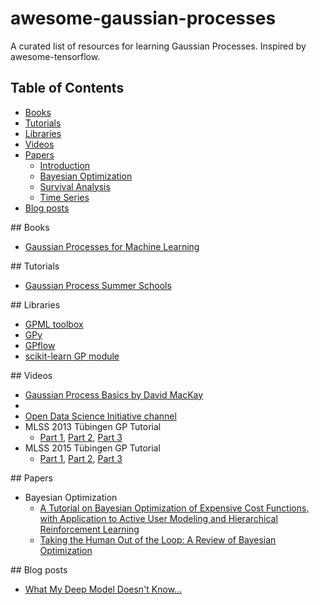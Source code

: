 # awesome-gaussian-processes
A curated list of resources for learning Gaussian Processes. Inspired by awesome-tensorflow.

## Table of Contents

<!-- MarkdownTOC depth=4 -->

- [Books](#books)
- [Tutorials](#tutorials)
- [Libraries](#libraries)
- [Videos](#video)
- [Papers](#papers)
    - [Introduction](#Intro)
    - [Bayesian Optimization](#BO)
    - [Survival Analysis](#survival)
    - [Time Series](#time-series) 
- [Blog posts](#blogs)

<!-- /MarkdownTOC -->

<a name="books" />
## Books

* [Gaussian Processes for Machine Learning](http://www.gaussianprocess.org/gpml/)

<a name="books" />
## Tutorials

* [Gaussian Process Summer Schools](http://gpss.cc/)

<a name="libraries" />
## Libraries

* [GPML toolbox](http://www.gaussianprocess.org/gpml/code/matlab/doc/)
* [GPy](https://github.com/SheffieldML/GPy)
* [GPflow](https://github.com/GPflow/GPflow)
* [scikit-learn GP module](http://scikit-learn.org/stable/modules/gaussian_process.html)


<a name="video" />
## Videos

* [Gaussian Process Basics by David MacKay](http://videolectures.net/gpip06_mackay_gpb/)
* 
* [Open Data Science Initiative channel](https://www.youtube.com/user/ProfNeilLawrence)
* MLSS 2013 Tübingen GP Tutorial
  - [Part 1](https://youtu.be/50Vgw11qn0o), [Part 2](https://youtu.be/TR0LCVslIIM), [Part 3](https://youtu.be/KRLW5abMV6s)
* MLSS 2015 Tübingen GP Tutorial
  - [Part 1](https://youtu.be/S9RbSCpy_pg), [Part 2](https://youtu.be/MxeQIKGEXb8), [Part 3](https://youtu.be/Ead4TivIOmU)


<a name="papers" />
## Papers

* Bayesian Optimization
    - [A Tutorial on Bayesian Optimization of Expensive Cost Functions, with Application to Active User Modeling and Hierarchical Reinforcement Learning](https://arxiv.org/abs/1012.2599)
    - [Taking the Human Out of the Loop: A Review of Bayesian Optimization](https://www.cs.ox.ac.uk/people/nando.defreitas/publications/BayesOptLoop.pdf)
    
<a name="blogs" />
## Blog posts

* [What My Deep Model Doesn't Know...](http://mlg.eng.cam.ac.uk/yarin/blog_3d801aa532c1ce.html)

